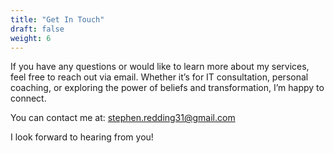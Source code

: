 ```yaml
---
title: "Get In Touch"
draft: false
weight: 6
---
```

If you have any questions or would like to learn more about my services, feel free to reach out via email. Whether it’s for IT consultation, personal coaching, or exploring the power of beliefs and transformation, I’m happy to connect.

You can contact me at:
[stephen.redding31@gmail.com](mailto:stephen.redding31@gmail.com)

I look forward to hearing from you!